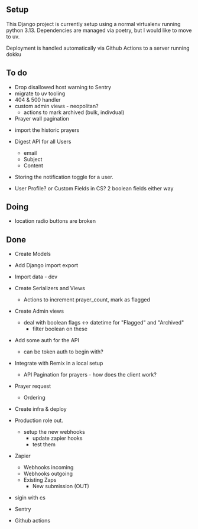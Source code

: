 ## Setup

This Django project is currently setup using a normal virtualenv running python 3.13. Dependencies are managed via poetry, but I would like to move to uv.

Deployment is handled automatically via Github Actions to a server running dokku

## To do

* Drop disallowed host warning to Sentry
* migrate to uv tooling
* 404 & 500 handler
* custom admin views - neopolitan?
  - actions to mark archived (bulk, indivdual)
* Prayer wall pagination
- import the historic prayers

- Digest API for all Users
  - email
  - Subject
  - Content
- Storing the notification toggle for a user.
- User Profile? or Custom Fields in CS?
  2 boolean fields either way

## Doing

* location radio buttons are broken

## Done

* Create Models
* Add Django import export
* Import data - dev
* Create Serializers and Views
  * Actions to increment prayer_count, mark as flagged
* Create Admin views
  - deal with boolean flags <-> datetime for "Flagged" and "Archived"
    - filter boolean on these
* Add some auth for the API
  - can be token auth to begin with?
* Integrate with Remix in a local setup
  * API Pagination for prayers - how does the client work?
* Prayer request
  * Ordering
* Create infra & deploy
* Production role out.
  - setup the new webhooks
    - update zapier hooks
    - test them

* Zapier
  * Webhooks incoming
  * Webhooks outgoing
  * Existing Zaps
    * New submission (OUT)
* sigin with cs
* Sentry
- Github actions
